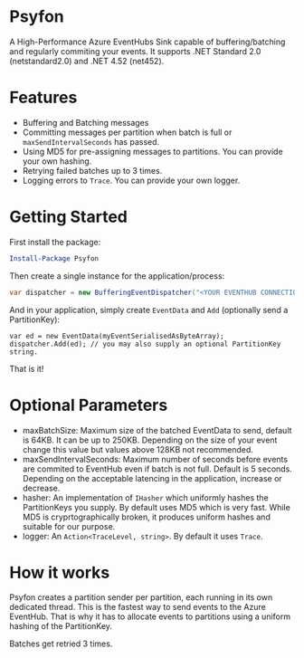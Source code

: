 # Psyfon
A High-Performance Azure EventHubs Sink capable of buffering/batching and regularly commiting your events. It supports .NET Standard 2.0 (netstandard2.0) and .NET 4.52 (net452).

# Features

 - Buffering and Batching messages
 - Committing messages per partition when batch is full or `maxSendIntervalSeconds` has passed.
 - Using MD5 for pre-assigning messages to partitions. You can provide your own hashing.
 - Retrying failed batches up to 3 times.
 - Logging errors to `Trace`. You can provide your own logger.

# Getting Started
First install the package:
``` powershell
Install-Package Psyfon
```
Then create a single instance for the application/process:
``` csharp
var dispatcher = new BufferingEventDispatcher("<YOUR EVENTHUB CONNECTION STRING>"); // make sure specify TransportType=Amqp
```
And in your application, simply create `EventData` and `Add` (optionally send a PartitionKey):

```
var ed = new EventData(myEventSerialisedAsByteArray);
dispatcher.Add(ed); // you may also supply an optional PartitionKey string.
```

That is it!

# Optional Parameters

 - maxBatchSize: Maximum size of the batched EventData to send, default is 64KB. It can be up to 250KB. Depending on the size of your event change this value but values above 128KB not recommended.
 - maxSendIntervalSeconds: Maximum number of seconds before events are commited to EventHub even if batch is not full. Default is 5 seconds. Depending on the acceptable latencing in the application, increase or decrease.
 - hasher: An implementation of `IHasher` which uniformly hashes the PartitionKeys you supply. By default uses MD5 which is very fast. While MD5 is cryprtographically broken, it produces uniform hashes and suitable for our purpose.
 - logger: An `Action<TraceLevel, string>`. By default it uses `Trace`.

# How it works
Psyfon creates a partition sender per partition, each running in its own dedicated thread. This is the fastest way to send events to the Azure EventHub. That is why it has to allocate events to partitions using a uniform hashing of the PartitionKey.

Batches get retried 3 times.
